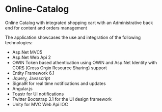 Online-Catalog
==============

Online Catalog with integrated shopping cart with an Administrative back end for content and orders management

The application showcases the use and integration of the following technologies:

* Asp.Net MVC5
* Asp.Net Web Api 2
* OWIN Token based athentication using OWIN and Asp.Net Identity with CORS (Cross Orgin Resource Sharing) support
* Entity Framework 6.1
* Jquery, Javascript
* SignalR for real time notifications and updates
* Angular.js
* Toastr for UI notifications
* Twitter Bootstrap 3.1 for the UI design framework
* Unity for MVC Web Api IOC

